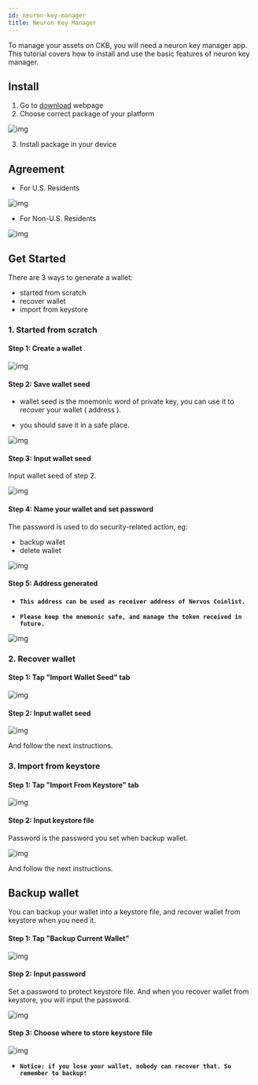 ```yaml
---
id: neuron-key-manager
title: Neuron Key Manager
---
```


To manage your assets on CKB, you will need a neuron key manager app. This tutorial covers how to install and use the basic features of neuron key manager.

## Install

1. Go to [download](https://github.com/nervosnetwork/neuron-key-manager/releases) webpage
2. Choose correct package of your platform
   
![img](assets/neuron-key-manager/download.png)

3. Install package in your device

## Agreement

- For U.S. Residents

![img](assets/neuron-key-manager/us.png)

- For Non-U.S. Residents

![img](assets/neuron-key-manager/non-us.png)

## Get Started

There are 3 ways to generate a wallet:
- started from scratch
- recover wallet 
- import from keystore

### 1. Started from scratch

#### Step 1: Create a wallet

![img](assets/neuron-key-manager/from-scratch.md.png)

#### Step 2: Save wallet seed

- wallet seed is the mnemonic word of private key, you can use it to recover your wallet ( address ).

- you should save it in a safe place.

![img](assets/neuron-key-manager/save-seed.png)

#### Step 3: Input wallet seed

Input wallet seed of step 2.

![img](assets/neuron-key-manager/input-seed.png)

#### Step 4: Name your wallet and set password

The password is used to do security-related action, eg:
- backup wallet
- delete wallet 

![img](assets/neuron-key-manager/name-password.png)

#### Step 5: Address generated 

- **```This address can be used as receiver address of Nervos Coinlist.```**

- **```Please keep the mnemonic safe, and manage the token received in future.```**

![img](assets/neuron-key-manager/address.png)

### 2. Recover wallet 

#### Step 1: Tap "Import Wallet Seed" tab

![img](assets/neuron-key-manager/home.png)

#### Step 2: Input wallet seed

![img](input-seed.png)

And follow the next instructions.

### 3. Import from keystore

#### Step 1: Tap "Import From Keystore" tab

![img](assets/neuron-key-manager/home.png)

#### Step 2: Input keystore file

Password is the password you set when backup wallet.

![img](assets/neuron-key-manager/from-keystore.png)

And follow the next instructions.

## Backup wallet

You can backup your wallet into a keystore file, and recover wallet from keystore when you need it.

#### Step 1: Tap "Backup Current Wallet"

![img](assets/neuron-key-manager/to-keystore.png)

#### Step 2: Input password

Set a password to protect keystore file. And when you recover wallet from keystore, you will input the password.

![img](assets/neuron-key-manager/keystore-password.png)

#### Step 3: Choose where to store keystore file

![img](assets/neuron-key-manager/keystore-path.png)

- **```Notice: if you lose your wallet, nobody can recover that. So remember to backup!```**